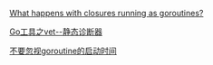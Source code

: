 
[What happens with closures running as goroutines?](https://golang.org/doc/faq#closures_and_goroutines)

[Go工具之vet--静态诊断器](https://jishuin.proginn.com/p/763bfbd2c766)

[不要忽视goroutine的启动时间](https://mp.weixin.qq.com/s?__biz=MzkyMzIyNjIxMQ==&mid=2247484567&idx=1&sn=ea728665790d6b70afc8bf01a72db15d&source=41#wechat_redirect)